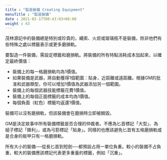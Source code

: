 ```yaml
---
title : "製造裝備 Creating Equipment"
menuTitle : "製造裝備"
date : 2021-02-17T00:43:03+08:00
weight : 43
---
```


茂林源記中的裝備總是特別或珍貴的，繩索、火炬或玻璃瓶不是裝備，除非他們有些特殊之處以標籤表示或更多磨損軌。

要製造一件裝備，需設定標籤和磨損軌。將裝備的所有特點消耗成本加起來，以確定最終價值：
- 裝備上的每一格磨損軌均為1價值。
- 如果裝備是武器，將自動獲得1個範圍：貼身，近距離或遠距離。根據GM的批准和武器類型，你可以增加1價值為武器添加另一個範圍。
- 裝備上的每個武器技能標籤花費1價值。
- 裝備上的每個正面標籤的成本均為1價值。
- 每個負面（紅色）標籤均返還1價值。

裝備可以沒有磨損軌，但該裝備會在磨損時立即被銷毀。

GM是決定故事中所有裝備標籤是否合理的仲裁者。不應為匕首標記「大型」、為槌子標記「鋒利」，或為弓箭標記「貼身」。同樣的也應該避免匕首有五格磨損軌或是合身的板甲只有一格磨損軌。

所有大小的裝備──從長匕首到短劍──都預設占用一單位負重。較小的裝備不占負重，較大的裝備應該標記代表更多重量的標籤，例如「沉重」。

